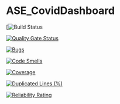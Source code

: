 # ASE_CovidDashboard

[![Build Status](https://travis-ci.com/ASE-Project-Group/ASE_CovidDashboard.svg?branch=master)

[![Quality Gate Status](https://sonarcloud.io/api/project_badges/measure?project=ASE-Project-Group_ASE_CovidDashboard&metric=alert_status)](https://sonarcloud.io/dashboard?id=ASE-Project-Group_ASE_CovidDashboard)

[![Bugs](https://sonarcloud.io/api/project_badges/measure?project=ASE-Project-Group_ASE_CovidDashboard&metric=bugs)](https://sonarcloud.io/dashboard?id=ASE-Project-Group_ASE_CovidDashboard)

[![Code Smells](https://sonarcloud.io/api/project_badges/measure?project=ASE-Project-Group_ASE_CovidDashboard&metric=code_smells)](https://sonarcloud.io/dashboard?id=ASE-Project-Group_ASE_CovidDashboard)

[![Coverage](https://sonarcloud.io/api/project_badges/measure?project=ASE-Project-Group_ASE_CovidDashboard&metric=coverage)](https://sonarcloud.io/dashboard?id=ASE-Project-Group_ASE_CovidDashboard)

[![Duplicated Lines (%)](https://sonarcloud.io/api/project_badges/measure?project=ASE-Project-Group_ASE_CovidDashboard&metric=duplicated_lines_density)](https://sonarcloud.io/dashboard?id=ASE-Project-Group_ASE_CovidDashboard)

[![Reliability Rating](https://sonarcloud.io/api/project_badges/measure?project=ASE-Project-Group_ASE_CovidDashboard&metric=reliability_rating)](https://sonarcloud.io/dashboard?id=ASE-Project-Group_ASE_CovidDashboard)
